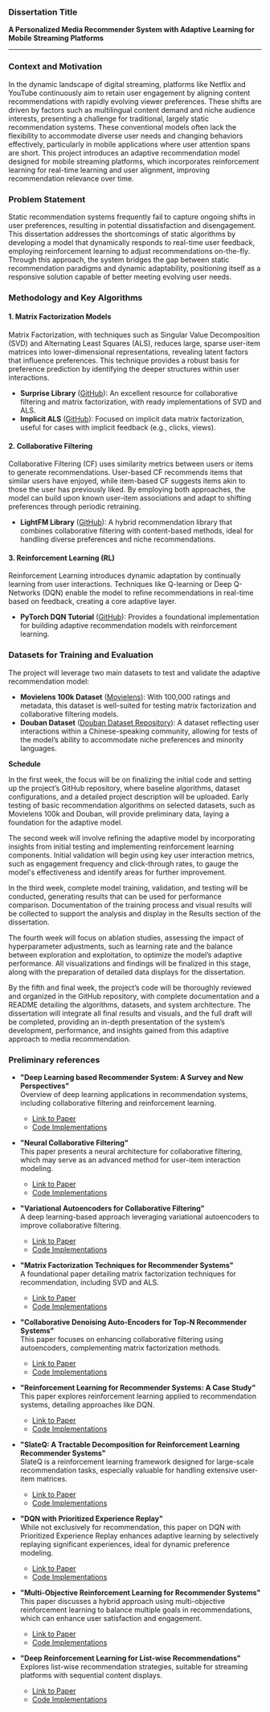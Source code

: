 ### Dissertation Title

**A Personalized Media Recommender System with Adaptive Learning for Mobile Streaming Platforms**

---

### Context and Motivation

In the dynamic landscape of digital streaming, platforms like Netflix and YouTube continuously aim to retain user engagement by aligning content recommendations with rapidly evolving viewer preferences. These shifts are driven by factors such as multilingual content demand and niche audience interests, presenting a challenge for traditional, largely static recommendation systems. These conventional models often lack the flexibility to accommodate diverse user needs and changing behaviors effectively, particularly in mobile applications where user attention spans are short. This project introduces an adaptive recommendation model designed for mobile streaming platforms, which incorporates reinforcement learning for real-time learning and user alignment, improving recommendation relevance over time.

### Problem Statement

Static recommendation systems frequently fail to capture ongoing shifts in user preferences, resulting in potential dissatisfaction and disengagement. This dissertation addresses the shortcomings of static algorithms by developing a model that dynamically responds to real-time user feedback, employing reinforcement learning to adjust recommendations on-the-fly. Through this approach, the system bridges the gap between static recommendation paradigms and dynamic adaptability, positioning itself as a responsive solution capable of better meeting evolving user needs.

### Methodology and Key Algorithms

#### 1. Matrix Factorization Models
Matrix Factorization, with techniques such as Singular Value Decomposition (SVD) and Alternating Least Squares (ALS), reduces large, sparse user-item matrices into lower-dimensional representations, revealing latent factors that influence preferences. This technique provides a robust basis for preference prediction by identifying the deeper structures within user interactions.
- **Surprise Library** ([GitHub](https://github.com/NicolasHug/Surprise)): An excellent resource for collaborative filtering and matrix factorization, with ready implementations of SVD and ALS.
- **Implicit ALS** ([GitHub](https://github.com/benfred/implicit)): Focused on implicit data matrix factorization, useful for cases with implicit feedback (e.g., clicks, views).

#### 2. Collaborative Filtering
Collaborative Filtering (CF) uses similarity metrics between users or items to generate recommendations. User-based CF recommends items that similar users have enjoyed, while item-based CF suggests items akin to those the user has previously liked. By employing both approaches, the model can build upon known user-item associations and adapt to shifting preferences through periodic retraining.
- **LightFM Library** ([GitHub](https://github.com/lyst/lightfm)): A hybrid recommendation library that combines collaborative filtering with content-based methods, ideal for handling diverse preferences and niche recommendations.

#### 3. Reinforcement Learning (RL)
Reinforcement Learning introduces dynamic adaptation by continually learning from user interactions. Techniques like Q-learning or Deep Q-Networks (DQN) enable the model to refine recommendations in real-time based on feedback, creating a core adaptive layer.
- **PyTorch DQN Tutorial** ([GitHub](https://github.com/philtabor/Youtube-Code-Repository/tree/master/ReinforcementLearning/DeepQLearning)): Provides a foundational implementation for building adaptive recommendation models with reinforcement learning.

### Datasets for Training and Evaluation

The project will leverage two main datasets to test and validate the adaptive recommendation model:

- **Movielens 100k Dataset** ([Movielens](https://grouplens.org/datasets/movielens/100k/)): With 100,000 ratings and metadata, this dataset is well-suited for testing matrix factorization and collaborative filtering models.
- **Douban Dataset** ([Douban Dataset Repository](https://paperswithcode.com/dataset/douban)): A dataset reflecting user interactions within a Chinese-speaking community, allowing for tests of the model’s ability to accommodate niche preferences and minority languages.

**Schedule**

In the first week, the focus will be on finalizing the initial code and setting up the project’s GitHub repository, where baseline algorithms, dataset configurations, and a detailed project description will be uploaded. Early testing of basic recommendation algorithms on selected datasets, such as Movielens 100k and Douban, will provide preliminary data, laying a foundation for the adaptive model.

The second week will involve refining the adaptive model by incorporating insights from initial testing and implementing reinforcement learning components. Initial validation will begin using key user interaction metrics, such as engagement frequency and click-through rates, to gauge the model's effectiveness and identify areas for further improvement.

In the third week, complete model training, validation, and testing will be conducted, generating results that can be used for performance comparison. Documentation of the training process and visual results will be collected to support the analysis and display in the Results section of the dissertation.

The fourth week will focus on ablation studies, assessing the impact of hyperparameter adjustments, such as learning rate and the balance between exploration and exploitation, to optimize the model’s adaptive performance. All visualizations and findings will be finalized in this stage, along with the preparation of detailed data displays for the dissertation.

By the fifth and final week, the project’s code will be thoroughly reviewed and organized in the GitHub repository, with complete documentation and a README detailing the algorithms, datasets, and system architecture. The dissertation will integrate all final results and visuals, and the full draft will be completed, providing an in-depth presentation of the system’s development, performance, and insights gained from this adaptive approach to media recommendation.

### **Preliminary references**

- **"Deep Learning based Recommender System: A Survey and New Perspectives"**  
  Overview of deep learning applications in recommendation systems, including collaborative filtering and reinforcement learning.
  - [Link to Paper](https://paperswithcode.com/paper/deep-learning-based-recommender-system-a)
  - [Code Implementations](https://paperswithcode.com/paper/deep-learning-based-recommender-system-a)

- **"Neural Collaborative Filtering"**  
  This paper presents a neural architecture for collaborative filtering, which may serve as an advanced method for user-item interaction modeling.
  - [Link to Paper](https://paperswithcode.com/paper/neural-collaborative-filtering)
  - [Code Implementations](https://paperswithcode.com/paper/neural-collaborative-filtering)

- **"Variational Autoencoders for Collaborative Filtering"**  
  A deep learning-based approach leveraging variational autoencoders to improve collaborative filtering.
  - [Link to Paper](https://paperswithcode.com/paper/variational-autoencoders-for-collaborative)
  - [Code Implementations](https://paperswithcode.com/paper/variational-autoencoders-for-collaborative)

- **"Matrix Factorization Techniques for Recommender Systems"**  
  A foundational paper detailing matrix factorization techniques for recommendation, including SVD and ALS.
  - [Link to Paper](https://paperswithcode.com/paper/matrix-factorization-techniques-for)
  - [Code Implementations](https://paperswithcode.com/paper/matrix-factorization-techniques-for)

- **"Collaborative Denoising Auto-Encoders for Top-N Recommender Systems"**  
  This paper focuses on enhancing collaborative filtering using autoencoders, complementing matrix factorization methods.
  - [Link to Paper](https://paperswithcode.com/paper/collaborative-denoising-auto-encoders-for-top)
  - [Code Implementations](https://paperswithcode.com/paper/collaborative-denoising-auto-encoders-for-top)

- **"Reinforcement Learning for Recommender Systems: A Case Study"**  
  This paper explores reinforcement learning applied to recommendation systems, detailing approaches like DQN.
  - [Link to Paper](https://paperswithcode.com/paper/reinforcement-learning-for-recommender)
  - [Code Implementations](https://paperswithcode.com/paper/reinforcement-learning-for-recommender)

- **"SlateQ: A Tractable Decomposition for Reinforcement Learning Recommender Systems"**  
  SlateQ is a reinforcement learning framework designed for large-scale recommendation tasks, especially valuable for handling extensive user-item matrices.
  - [Link to Paper](https://paperswithcode.com/paper/slateq-a-tractable-decomposition-for)
  - [Code Implementations](https://paperswithcode.com/paper/slateq-a-tractable-decomposition-for)

- **"DQN with Prioritized Experience Replay"**  
  While not exclusively for recommendation, this paper on DQN with Prioritized Experience Replay enhances adaptive learning by selectively replaying significant experiences, ideal for dynamic preference modeling.
  - [Link to Paper](https://paperswithcode.com/paper/prioritized-experience-replay)
  - [Code Implementations](https://paperswithcode.com/paper/prioritized-experience-replay)

- **"Multi-Objective Reinforcement Learning for Recommender Systems"**  
  This paper discusses a hybrid approach using multi-objective reinforcement learning to balance multiple goals in recommendations, which can enhance user satisfaction and engagement.
  - [Link to Paper](https://paperswithcode.com/paper/multi-objective-reinforcement-learning-for)
  - [Code Implementations](https://paperswithcode.com/paper/multi-objective-reinforcement-learning-for)

- **"Deep Reinforcement Learning for List-wise Recommendations"**  
  Explores list-wise recommendation strategies, suitable for streaming platforms with sequential content displays.
  - [Link to Paper](https://paperswithcode.com/paper/deep-reinforcement-learning-for-list-wise)
  - [Code Implementations](https://paperswithcode.com/paper/deep-reinforcement-learning-for-list-wise)
